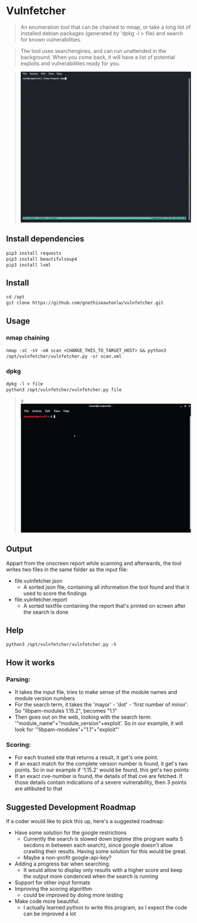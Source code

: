 # Vulnfetcher
> An enumeration tool that can be chained to nmap, or take a long list of installed debian packages (generated by 'dpkg -l > file) and search for known vulnerabilities.

> The tool uses searchengines, and can run unattended in the background. When you come back, it will have a list of potential exploits and vulnerabilities ready for you.

> ![Vulnfetcher Demo](/demo/vulnfetcher_nmap_chain.gif)

## Install dependencies
```
pip3 install requests
pip3 install beautifulsoup4
pip3 install lxml
```
## Install
```
cd /opt
git clone https://github.com/gnothiseautonlw/vulnfetcher.git
```
## Usage
### nmap chaining
```
nmap -sC -sV -oA scan <CHANGE_THIS_TO_TARGET_HOST> && python3 /opt/vulnfetcher/vulnfetcher.py -sr scan.xml
```
### dpkg
```
dpkg -l > file
python3 /opt/vulnfetcher/vulnfetcher.py file
```
> v![Vulnfetcher Demo](/demo/vulnfetcher-optimized.gif)

## Output
Appart from the onscreen report while scanning and afterwards, the tool writes two files in the same folder as the input file:
* file.vulnfetcher.json
   * A sorted json file, containing all information the tool found and that it used to score the findings
* file.vulnfetcher.report
   * A sorted textfile containing the report that's printed on screen after the search is done

## Help
```
python3 /opt/vulnfetcher/vulnfetcher.py -h
```
## How it works
### Parsing:
* It takes the input file, tries to make sense of the module names and module version numbers
* For the search term, it takes the 'mayor' - 'dot' - 'first number of minor'. So "libpam-modules 1.15.2", becomes "1.1"
* Then goes out on the web, looking with the search term: '"module_name"+"module_version"+exploit'. So in our example, it will look for '"libpam-modules"+"1.1"+"exploit"'
### Scoring:
* For each trusted site that returns a result, it get's one point.
* If an exact match for the complete version number is found, it get's two points. So in our example if '1.15.2' would be found, this get's two points
* If an exact cve-number is found, the details of that cve are fetched. If those details contain indications of a severe vulnerability, then 3 points are attibuted to that

## Suggested Development Roadmap
If a coder would like to pick this up, here's a suggested roadmap:
* Have some solution for the google restrictions
   * Currently the search is slowed down bigtime (the program waits 5 secdons in between each search), since google doesn't allow crawling their results. Having some solution for this would be great.
   * Maybe a non-profit google-api-key?
* Adding a progress bar when searching.
   * It would allow to display only results with a higher score and keep the output more condenced when the search is running
* Support for other input formats
* Improving the scoring algorithm 
   * could be improved by doing more testing
* Make code more beautiful.
   * I actually learned python to write this program, so I expect the code can be improved a lot
